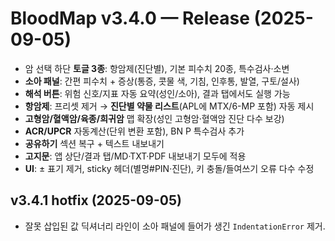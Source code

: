 # BloodMap v3.4.0 — Release (2025-09-05)
- 암 선택 하단 **토글 3종**: 항암제(진단별), 기본 피수치 20종, 특수검사·소변
- **소아 패널**: 간편 피수치 + 증상(통증, 콧물 색, 기침, 인후통, 발열, 구토/설사)
- **해석 버튼**: 위험 신호/지표 자동 요약(성인/소아), 결과 탭에서도 실행 가능
- **항암제**: 프리셋 제거 → **진단별 약물 리스트**(APL에 MTX/6-MP 포함) 자동 제시
- **고형암/혈액암/육종/희귀암** 맵 확장(성인 고형암·혈액암 진단 다수 보강)
- **ACR/UPCR** 자동계산(단위 변환 포함), BN P 특수검사 추가
- **공유하기** 섹션 복구 + 텍스트 내보내기
- **고지문**: 앱 상단/결과 탭/MD·TXT·PDF 내보내기 모두에 적용
- **UI**: ± 표기 제거, sticky 헤더(별명#PIN·진단), 키 충돌/들여쓰기 오류 다수 수정

## v3.4.1 hotfix (2025-09-05)
- 잘못 삽입된 값 딕셔너리 라인이 소아 패널에 들어가 생긴 `IndentationError` 제거.
